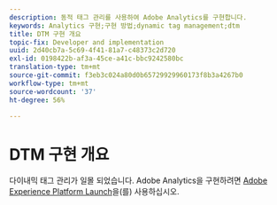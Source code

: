 ```yaml
---
description: 동적 태그 관리를 사용하여 Adobe Analytics를 구현합니다.
keywords: Analytics 구현;구현 방법;dynamic tag management;dtm
title: DTM 구현 개요
topic-fix: Developer and implementation
uuid: 2d40cb7a-5c69-4f41-81a7-c48373c2d720
exl-id: 0198422b-af3a-45ce-a41c-bbc9242580bc
translation-type: tm+mt
source-git-commit: f3eb3c024a80d0b65729929960173f8b3a4267b0
workflow-type: tm+mt
source-wordcount: '37'
ht-degree: 56%

---
```


# DTM 구현 개요

다이내믹 태그 관리가 일몰 되었습니다. Adobe Analytics을 구현하려면 [Adobe Experience Platform Launch](/help/implement/launch/overview.md)을(를) 사용하십시오.
